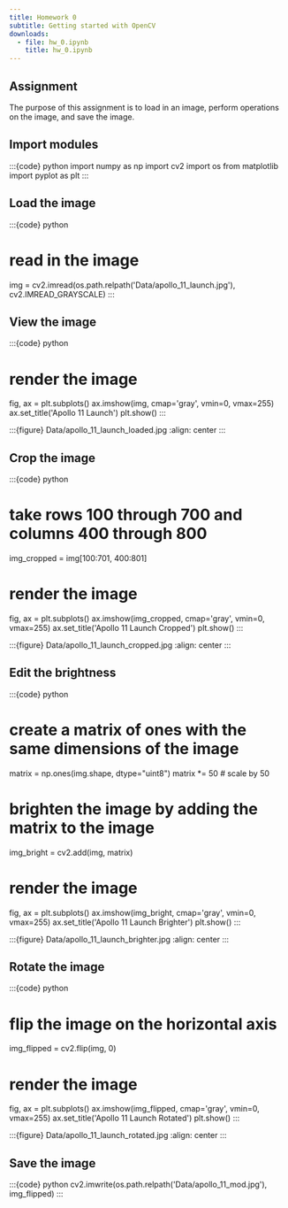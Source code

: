 ```yaml
---
title: Homework 0
subtitle: Getting started with OpenCV
downloads:
  - file: hw_0.ipynb
    title: hw_0.ipynb
---
```


## Assignment
The purpose of this assignment is to load in an image, perform operations on the image, and save the image.

## Import modules
:::{code} python
import numpy as np
import cv2
import os
from matplotlib import pyplot as plt
:::

## Load the image
:::{code} python
# read in the image
img = cv2.imread(os.path.relpath('Data/apollo_11_launch.jpg'), cv2.IMREAD_GRAYSCALE)
:::

## View the image
:::{code} python
# render the image
fig, ax = plt.subplots()
ax.imshow(img, cmap='gray', vmin=0, vmax=255)
ax.set_title('Apollo 11 Launch')
plt.show()
:::

:::{figure} Data/apollo_11_launch_loaded.jpg
:align: center
:::

## Crop the image
:::{code} python
# take rows 100 through 700 and columns 400 through 800
img_cropped = img[100:701, 400:801]

# render the image
fig, ax = plt.subplots()
ax.imshow(img_cropped, cmap='gray', vmin=0, vmax=255)
ax.set_title('Apollo 11 Launch Cropped')
plt.show()
:::

:::{figure} Data/apollo_11_launch_cropped.jpg
:align: center
:::

## Edit the brightness
:::{code} python
# create a matrix of ones with the same dimensions of the image
matrix = np.ones(img.shape, dtype="uint8")
matrix *= 50 # scale by 50

# brighten the image by adding the matrix to the image
img_bright = cv2.add(img, matrix)

# render the image
fig, ax = plt.subplots()
ax.imshow(img_bright, cmap='gray', vmin=0, vmax=255)
ax.set_title('Apollo 11 Launch Brighter')
plt.show()
:::

:::{figure} Data/apollo_11_launch_brighter.jpg
:align: center
:::

## Rotate the image
:::{code} python
# flip the image on the horizontal axis
img_flipped = cv2.flip(img, 0)

# render the image
fig, ax = plt.subplots()
ax.imshow(img_flipped, cmap='gray', vmin=0, vmax=255)
ax.set_title('Apollo 11 Launch Rotated')
plt.show()
:::

:::{figure} Data/apollo_11_launch_rotated.jpg
:align: center
:::

## Save the image
:::{code} python
cv2.imwrite(os.path.relpath('Data/apollo_11_mod.jpg'), img_flipped)
:::